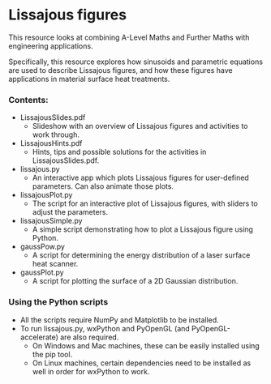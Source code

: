 # Lissajous figures

This resource looks at combining A-Level Maths and Further Maths with engineering applications.

Specifically, this resource explores how sinusoids and parametric equations are used to describe Lissajous figures, and how these figures have applications in material surface heat treatments.

### Contents:
- LissajousSlides.pdf
    - Slideshow with an overview of Lissajous figures and activities to work through.
- LissajousHints.pdf
    - Hints, tips and possible solutions for the activities in LissajousSlides.pdf.
- lissajous.py
    - An interactive app which plots Lissajous figures for user-defined parameters. Can also animate those plots.
- lissajousPlot.py
    - The script for an interactive plot of Lissajous figures, with sliders to adjust the parameters.
- lissajousSimple.py
    - A simple script demonstrating how to plot a Lissajous figure using Python.
- gaussPow.py
    - A script for determining the energy distribution of a laser surface heat scanner.
- gaussPlot.py
    - A script for plotting the surface of a 2D Gaussian distribution.

### Using the Python scripts

- All the scripts require NumPy and Matplotlib to be installed.
- To run lissajous.py, wxPython and PyOpenGL (and PyOpenGL-accelerate) are also required.
    - On Windows and Mac machines, these can be easily installed using the pip tool.
    - On Linux machines, certain dependencies need to be installed as well in order for wxPython to work.
